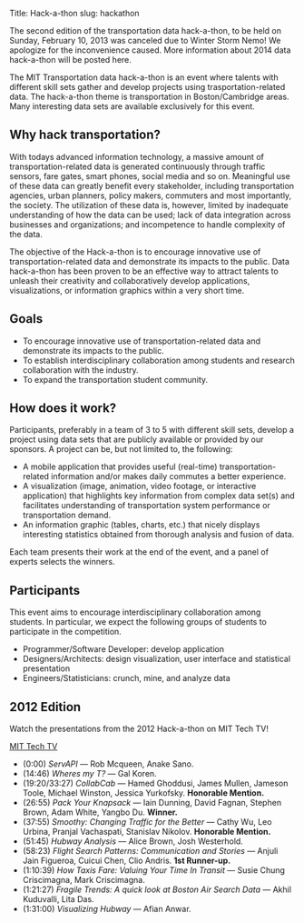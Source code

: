 Title: Hack-a-thon
slug: hackathon

The second edition of the transportation data hack-a-thon, to be held on Sunday, February 10, 2013 was canceled due to Winter Storm Nemo! We apologize for the inconvenience caused. More information about 2014 data hack-a-thon will be posted here.

The MIT Transportation data hack-a-thon is an event where talents with different skill sets gather and develop projects using trasportation-related data. The hack-a-thon theme is transportation in Boston/Cambridge areas. Many interesting data sets are available exclusively for this event.


## Why hack transportation?
With todays advanced information technology, a massive amount of transportation-related data is generated continuously through traffic sensors, fare gates, smart phones, social media and so on. Meaningful use of these data can greatly benefit every stakeholder, including transportation agencies, urban planners, policy makers, commuters and most importantly, the society. The utilization of these data is, however, limited by inadequate understanding of how the data can be used; lack of data integration across businesses and organizations; and incompetence to handle complexity of the data.

The objective of the Hack-a-thon is to encourage innovative use of transportation-related data and demonstrate its impacts to the public. Data hack-a-thon has been proven to be an effective way to attract talents to unleash their creativity and collaboratively develop applications, visualizations, or information graphics within a very short time.


## Goals

- To encourage innovative use of transportation-related data and demonstrate its impacts to the public.
- To establish interdisciplinary collaboration among students and research collaboration with the industry.
- To expand the transportation student community.


## How does it work?

Participants, preferably in a team of 3 to 5 with different skill sets, develop a project using data sets that are publicly available or provided by our sponsors. A project can be, but not limited to, the following:

- A mobile application that provides useful (real-time) transportation-related information and/or makes daily commutes a better experience.
- A visualization (image, animation, video footage, or interactive application) that highlights key information from complex data set(s) and facilitates understanding of transportation system performance or transportation demand.
- An information graphic (tables, charts, etc.) that nicely displays interesting statistics obtained from thorough analysis and fusion of data.

Each team presents their work at the end of the event, and a panel of experts selects the winners.


## Participants

This event aims to encourage interdisciplinary collaboration among students. In particular, we expect the following groups of students to participate in the competition.
- Programmer/Software Developer: develop application
- Designers/Architects: design visualization, user interface and statistical presentation
- Engineers/Statisticians: crunch, mine, and analyze data

## 2012 Edition

Watch the presentations from the 2012 Hack-a-thon on MIT Tech TV!

<object id="ttvplayer" width="432" height="273" data="http://www.kaltura.com/index.php/kwidget/wid/_203822/uiconf_id/1898102/entry_id/1_p77wyrv5/" type="application/x-shockwave-flash">
  <param name="allowScriptAccess" value="always" />
  <param name="allowNetworking" value="all" />
  <param name="allowFullScreen" value="true" />
  <param name="flashVars" value="autoPlay=true&amp;streamerType=rtmp" />
  <param name="src" value="http://www.kaltura.com/index.php/kwidget/wid/_203822/uiconf_id/1898102/entry_id/1_p77wyrv5/" />
  <a href="http://ttv.mit.edu">MIT Tech TV</a>
</object>

- (0:00) *ServAPI* — Rob Mcqueen, Anake Sano.
- (14:46) *Wheres my T?* — Gal Koren.
- (19:20/33:27) *CollabCab* — Hamed Ghoddusi, James Mullen, Jameson Toole, Michael Winston, Jessica Yurkofsky. **Honorable Mention.**
- (26:55) *Pack Your Knapsack* — Iain Dunning, David Fagnan, Stephen Brown, Adam White, Yangbo Du. **Winner.**
- (37:55) *Smoothy: Changing Traffic for the Better* — Cathy Wu, Leo Urbina, Pranjal Vachaspati, Stanislav Nikolov. **Honorable Mention.**
- (51:45) *Hubway Analysis* — Alice Brown, Josh Westerhold.
- (58:23) *Flight Search Patterns: Communication and Stories* — Anjuli Jain Figueroa, Cuicui Chen, Clio Andris. **1st Runner-up.**
- (1:10:39) *How Taxis Fare: Valuing Your Time In Transit* — Susie Chung Criscimagna, Mark Criscimagna.
- (1:21:27) *Fragile Trends: A quick look at Boston Air Search Data* — Akhil Kuduvalli, Lita Das.
- (1:31:00) *Visualizing Hubway* — Afian Anwar.
